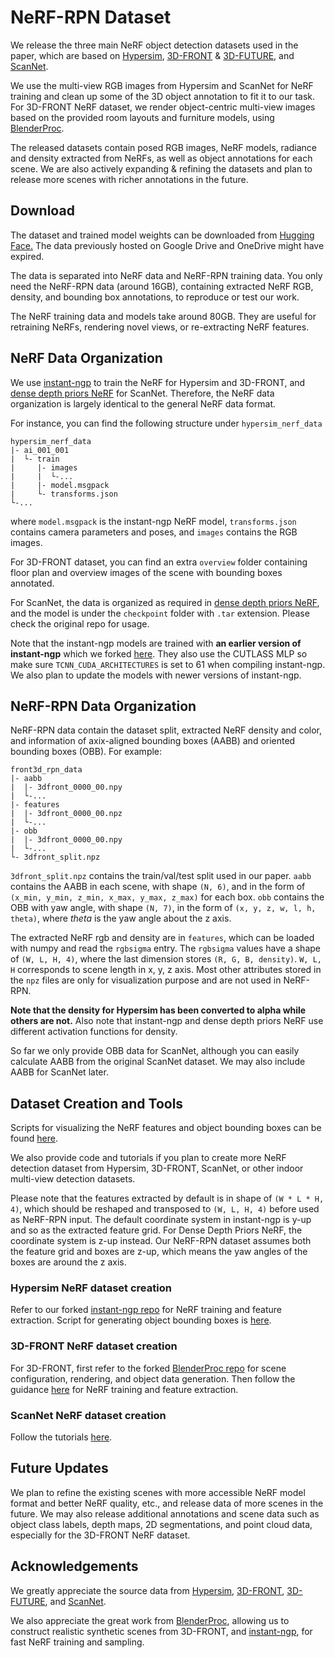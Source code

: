 # NeRF-RPN Dataset

We release the three main NeRF object detection datasets used in the paper, which are based on [Hypersim](https://github.com/apple/ml-hypersim), [3D-FRONT](https://tianchi.aliyun.com/specials/promotion/alibaba-3d-scene-dataset) & [3D-FUTURE](https://tianchi.aliyun.com/specials/promotion/alibaba-3d-future), and [ScanNet](http://www.scan-net.org/). 

We use the multi-view RGB images from Hypersim and ScanNet for NeRF training and clean up some of the 3D object annotation to fit it to our task. For 3D-FRONT NeRF dataset, we render object-centric multi-view images based on the provided room layouts and furniture models, using [BlenderProc](https://github.com/DLR-RM/BlenderProc). 

The released datasets contain posed RGB images, NeRF models, radiance and density extracted from NeRFs, as well as object annotations for each scene. We are also actively expanding & refining the datasets and plan to release more scenes with richer annotations in the future.


## Download
The dataset and trained model weights can be downloaded from [Hugging Face.](https://huggingface.co/datasets/lyclyc52/NeRF_RPN/tree/main) The data previously hosted on Google Drive and OneDrive might have expired.

The data is separated into NeRF data and NeRF-RPN training data. You only need the NeRF-RPN data (around 16GB), containing extracted NeRF RGB, density, and bounding box annotations, to reproduce or test our work.


The NeRF training data and models take around 80GB. They are useful for retraining NeRFs, rendering novel views, or re-extracting NeRF features.


## NeRF Data Organization
We use [instant-ngp](https://github.com/NVlabs/instant-ngp) to train the NeRF for Hypersim and 3D-FRONT, and [dense depth priors NeRF](https://github.com/barbararoessle/dense_depth_priors_nerf) for ScanNet. Therefore, the NeRF data organization is largely identical to the general NeRF data format.

For instance, you can find the following structure under `hypersim_nerf_data`

```
hypersim_nerf_data
|- ai_001_001
|  └- train
|     |- images
|     |  └-...
|     |- model.msgpack
|     └- transforms.json       
└-...
```

where `model.msgpack` is the instant-ngp NeRF model, `transforms.json` contains camera parameters and poses, and `images` contains the RGB images. 

For 3D-FRONT dataset, you can find an extra `overview` folder containing floor plan and overview images of the scene with bounding boxes annotated. 

For ScanNet, the data is organized as required in [dense depth priors NeRF](https://github.com/barbararoessle/dense_depth_priors_nerf), and the model is under the `checkpoint` folder with `.tar` extension. Please check the original repo for usage.

Note that the instant-ngp models are trained with **an earlier version of instant-ngp** which we forked [here](https://github.com/zymk9/instant-ngp/tree/10f337f3467b3992e1ad48a0851aeb029d6642a3). They also use the CUTLASS MLP so make sure `TCNN_CUDA_ARCHITECTURES` is set to 61 when compiling instant-ngp. We also plan to update the models with newer versions of instant-ngp.


## NeRF-RPN Data Organization
NeRF-RPN data contain the dataset split, extracted NeRF density and color, and information of axix-aligned bounding boxes (AABB) and oriented bounding boxes (OBB). For example:

```
front3d_rpn_data
|- aabb
|  |- 3dfront_0000_00.npy
|  └-...
|- features
|  |- 3dfront_0000_00.npz
|  └-...
|- obb
|  |- 3dfront_0000_00.npy
|  └-...
└- 3dfront_split.npz
```

`3dfront_split.npz` contains the train/val/test split used in our paper. `aabb` contains the AABB in each scene, with shape `(N, 6)`, and in the form of `(x_min, y_min, z_min, x_max, y_max, z_max)` for each box. `obb` contains the OBB with yaw angle, with shape `(N, 7)`, in the form of `(x, y, z, w, l, h, theta)`, where $theta$ is the yaw angle about the z axis. 

The extracted NeRF rgb and density are in `features`, which can be loaded with numpy and read the `rgbsigma` entry. The `rgbsigma` values have a shape of `(W, L, H, 4)`, where the last dimension stores `(R, G, B, density)`. `W, L, H` corresponds to scene length in x, y, z axis. Most other attributes stored in the `npz` files are only for visualization purpose and are not used in NeRF-RPN.

**Note that the density for Hypersim has been converted to alpha while others are not.** Also note that instant-ngp and dense depth priors NeRF use different activation functions for density.

So far we only provide OBB data for ScanNet, although you can easily calculate AABB from the original ScanNet dataset. We may also include AABB for ScanNet later.

## Dataset Creation and Tools
Scripts for visualizing the NeRF features and object bounding boxes can be found [here](../nerf_rpn/scripts).

We also provide code and tutorials if you plan to create more NeRF detection dataset from Hypersim, 3D-FRONT, ScanNet, or other indoor multi-view detection datasets. 

Please note that the features extracted by default is in shape of `(W * L * H, 4)`, which should be reshaped and transposed to `(W, L, H, 4)` before used as NeRF-RPN input. The default coordinate system in instant-ngp is y-up and so as the extracted feature grid. For Dense Depth Priors NeRF, the coordinate system is z-up instead. Our NeRF-RPN dataset assumes both the feature grid and boxes are z-up, which means the yaw angles of the boxes are around the z axis.

### Hypersim NeRF dataset creation
Refer to our forked [instant-ngp repo](https://github.com/zymk9/instant-ngp/tree/master/scripts) for NeRF training and feature extraction. Script for generating object bounding boxes is [here](../data/hypersim).

### 3D-FRONT NeRF dataset creation
For 3D-FRONT, first refer to the forked [BlenderProc repo](https://github.com/hjk0918/BlenderProc/tree/main/scripts) for scene configuration, rendering, and object data generation. Then follow the guidance [here](https://github.com/zymk9/instant-ngp/tree/master/scripts) for NeRF training and feature extraction.

### ScanNet NeRF dataset creation
Follow the tutorials [here](./scannet).


## Future Updates
We plan to refine the existing scenes with more accessible NeRF model format and better NeRF quality, etc., and release data of more scenes in the future. We may also release additional annotations and scene data such as object class labels, depth maps, 2D segmentations, and point cloud data, especially for the 3D-FRONT NeRF dataset.


## Acknowledgements
We greatly appreciate the source data from [Hypersim](https://github.com/apple/ml-hypersim), [3D-FRONT](https://tianchi.aliyun.com/specials/promotion/alibaba-3d-scene-dataset), [3D-FUTURE](https://tianchi.aliyun.com/specials/promotion/alibaba-3d-future), and [ScanNet](http://www.scan-net.org/).

We also appreciate the great work from [BlenderProc](https://github.com/DLR-RM/BlenderProc), allowing us to construct realistic synthetic scenes from 3D-FRONT, and [instant-ngp](https://github.com/NVlabs/instant-ngp), for fast NeRF training and sampling.

